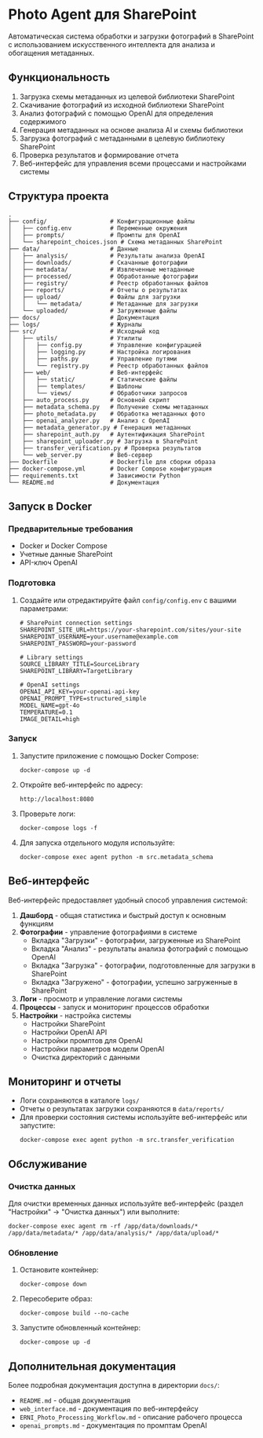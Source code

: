 # Photo Agent для SharePoint

Автоматическая система обработки и загрузки фотографий в SharePoint с использованием искусственного интеллекта для анализа и обогащения метаданных.

## Функциональность

1. Загрузка схемы метаданных из целевой библиотеки SharePoint
2. Скачивание фотографий из исходной библиотеки SharePoint
3. Анализ фотографий с помощью OpenAI для определения содержимого
4. Генерация метаданных на основе анализа AI и схемы библиотеки
5. Загрузка фотографий с метаданными в целевую библиотеку SharePoint
6. Проверка результатов и формирование отчета
7. Веб-интерфейс для управления всеми процессами и настройками системы

## Структура проекта

```
.
├── config/                  # Конфигурационные файлы
│   ├── config.env           # Переменные окружения
│   ├── prompts/             # Промпты для OpenAI
│   └── sharepoint_choices.json # Схема метаданных SharePoint
├── data/                    # Данные
│   ├── analysis/            # Результаты анализа OpenAI
│   ├── downloads/           # Скачанные фотографии
│   ├── metadata/            # Извлеченные метаданные
│   ├── processed/           # Обработанные фотографии
│   ├── registry/            # Реестр обработанных файлов
│   ├── reports/             # Отчеты о результатах
│   ├── upload/              # Файлы для загрузки
│   │   └── metadata/        # Метаданные для загрузки
│   └── uploaded/            # Загруженные файлы
├── docs/                    # Документация
├── logs/                    # Журналы
├── src/                     # Исходный код
│   ├── utils/               # Утилиты
│   │   ├── config.py        # Управление конфигурацией
│   │   ├── logging.py       # Настройка логирования
│   │   ├── paths.py         # Управление путями
│   │   └── registry.py      # Реестр обработанных файлов
│   ├── web/                 # Веб-интерфейс
│   │   ├── static/          # Статические файлы
│   │   ├── templates/       # Шаблоны
│   │   └── views/           # Обработчики запросов
│   ├── auto_process.py      # Основной скрипт
│   ├── metadata_schema.py   # Получение схемы метаданных
│   ├── photo_metadata.py    # Обработка метаданных фото
│   ├── openai_analyzer.py   # Анализ с OpenAI
│   ├── metadata_generator.py # Генерация метаданных
│   ├── sharepoint_auth.py   # Аутентификация SharePoint
│   ├── sharepoint_uploader.py # Загрузка в SharePoint
│   ├── transfer_verification.py # Проверка результатов
│   └── web_server.py        # Веб-сервер
├── Dockerfile               # Dockerfile для сборки образа
├── docker-compose.yml       # Docker Compose конфигурация
├── requirements.txt         # Зависимости Python
└── README.md                # Документация
```

## Запуск в Docker

### Предварительные требования

- Docker и Docker Compose
- Учетные данные SharePoint
- API-ключ OpenAI

### Подготовка

1. Создайте или отредактируйте файл `config/config.env` с вашими параметрами:
   ```
   # SharePoint connection settings
   SHAREPOINT_SITE_URL=https://your-sharepoint.com/sites/your-site
   SHAREPOINT_USERNAME=your.username@example.com
   SHAREPOINT_PASSWORD=your-password
   
   # Library settings
   SOURCE_LIBRARY_TITLE=SourceLibrary
   SHAREPOINT_LIBRARY=TargetLibrary
   
   # OpenAI settings
   OPENAI_API_KEY=your-openai-api-key
   OPENAI_PROMPT_TYPE=structured_simple
   MODEL_NAME=gpt-4o
   TEMPERATURE=0.1
   IMAGE_DETAIL=high
   ```

### Запуск

1. Запустите приложение с помощью Docker Compose:
   ```
   docker-compose up -d
   ```

2. Откройте веб-интерфейс по адресу:
   ```
   http://localhost:8080
   ```

3. Проверьте логи:
   ```
   docker-compose logs -f
   ```

4. Для запуска отдельного модуля используйте:
   ```
   docker-compose exec agent python -m src.metadata_schema
   ```

## Веб-интерфейс

Веб-интерфейс предоставляет удобный способ управления системой:

1. **Дашборд** - общая статистика и быстрый доступ к основным функциям
2. **Фотографии** - управление фотографиями в системе
   - Вкладка "Загрузки" - фотографии, загруженные из SharePoint
   - Вкладка "Анализ" - результаты анализа фотографий с помощью OpenAI
   - Вкладка "Загрузка" - фотографии, подготовленные для загрузки в SharePoint
   - Вкладка "Загружено" - фотографии, успешно загруженные в SharePoint
3. **Логи** - просмотр и управление логами системы
4. **Процессы** - запуск и мониторинг процессов обработки
5. **Настройки** - настройка системы
   - Настройки SharePoint
   - Настройки OpenAI API
   - Настройки промптов для OpenAI
   - Настройки параметров модели OpenAI
   - Очистка директорий с данными

## Мониторинг и отчеты

- Логи сохраняются в каталоге `logs/`
- Отчеты о результатах загрузки сохраняются в `data/reports/`
- Для проверки состояния системы используйте веб-интерфейс или запустите:
  ```
  docker-compose exec agent python -m src.transfer_verification
  ```

## Обслуживание

### Очистка данных

Для очистки временных данных используйте веб-интерфейс (раздел "Настройки" -> "Очистка данных") или выполните:
```
docker-compose exec agent rm -rf /app/data/downloads/* /app/data/metadata/* /app/data/analysis/* /app/data/upload/*
```

### Обновление

1. Остановите контейнер:
   ```
   docker-compose down
   ```

2. Пересоберите образ:
   ```
   docker-compose build --no-cache
   ```

3. Запустите обновленный контейнер:
   ```
   docker-compose up -d
   ```

## Дополнительная документация

Более подробная документация доступна в директории `docs/`:

- `README.md` - общая документация
- `web_interface.md` - документация по веб-интерфейсу
- `ERNI_Photo_Processing_Workflow.md` - описание рабочего процесса
- `openai_prompts.md` - документация по промптам OpenAI
